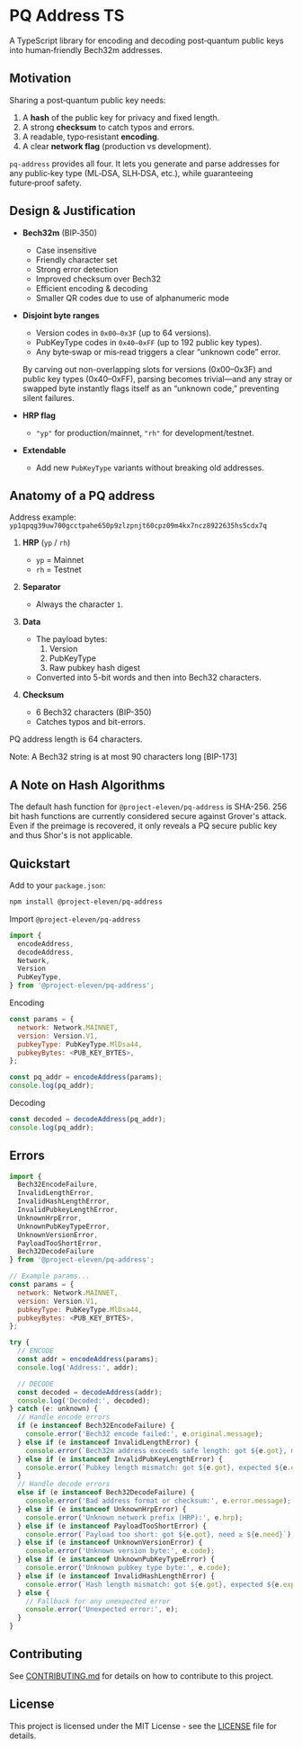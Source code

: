 # PQ Address TS

A TypeScript library for encoding and decoding post‑quantum public keys into human‑friendly Bech32m addresses.

## Motivation

Sharing a post‑quantum public key needs:

1. A **hash** of the public key for privacy and fixed length.
2. A strong **checksum** to catch typos and errors.
3. A readable, typo‑resistant **encoding**.
4. A clear **network flag** (production vs development).

`pq‑address` provides all four. It lets you generate and parse addresses for any public‑key type (ML‑DSA, SLH‑DSA, etc.), while guaranteeing future‑proof safety.

## Design & Justification

- **Bech32m** (BIP‑350)

  - Case insensitive
  - Friendly character set
  - Strong error detection
  - Improved checksum over Bech32
  - Efficient encoding & decoding
  - Smaller QR codes due to use of alphanumeric mode

- **Disjoint byte ranges**

  - Version codes in `0x00–0x3F` (up to 64 versions).
  - PubKeyType codes in `0x40–0xFF` (up to 192 public key types).
  - Any byte‑swap or mis‑read triggers a clear “unknown code” error.

  By carving out non-overlapping slots for versions (0x00–0x3F) and public key types (0x40–0xFF), parsing becomes trivial—and any stray or swapped byte instantly flags itself as an “unknown code,” preventing silent failures.

- **HRP flag**

  - `"yp"` for production/mainnet, `"rh"` for development/testnet.

- **Extendable**

  - Add new `PubKeyType` variants without breaking old addresses.

## Anatomy of a PQ address

Address example: `yp1qpqg39uw700gcctpahe650p9zlzpnjt60cpz09m4kx7ncz8922635hs5cdx7q`

1. **HRP** (`yp` / `rh`)

   - `yp` = Mainnet
   - `rh` = Testnet

2. **Separator**

   - Always the character `1`.

3. **Data**

   - The payload bytes:
     1. Version
     2. PubKeyType
     3. Raw pubkey hash digest
   - Converted into 5-bit words and then into Bech32 characters.

4. **Checksum**
   - 6 Bech32 characters (BIP-350)
   - Catches typos and bit-errors.

PQ address length is 64 characters.

Note: A Bech32 string is at most 90 characters long [BIP-173]

## A Note on Hash Algorithms

The default hash function for `@project-eleven/pq-address` is SHA-256.
256 bit hash functions are currently considered secure against Grover's attack.
Even if the preimage is recovered, it only reveals a PQ secure public key and thus Shor's is not applicable.

## Quickstart

Add to your `package.json`:

```bash
npm install @project-eleven/pq-address
```

Import `@project-eleven/pq-address`

```js
import {
  encodeAddress,
  decodeAddress,
  Network,
  Version
  PubKeyType,
} from '@project-eleven/pq-address';
```

Encoding

```js
const params = {
  network: Network.MAINNET,
  version: Version.V1,
  pubkeyType: PubKeyType.MlDsa44,
  pubkeyBytes: <PUB_KEY_BYTES>,
};

const pq_addr = encodeAddress(params);
console.log(pq_addr);
```

Decoding

```js
const decoded = decodeAddress(pq_addr);
console.log(pq_addr);
```

## Errors

```js
import {
  Bech32EncodeFailure,
  InvalidLengthError,
  InvalidHashLengthError,
  InvalidPubkeyLengthError,
  UnknownHrpError,
  UnknownPubKeyTypeError,
  UnknownVersionError,
  PayloadTooShortError,
  Bech32DecodeFailure
} from '@project-eleven/pq-address';

// Example params...
const params = {
  network: Network.MAINNET,
  version: Version.V1,
  pubkeyType: PubKeyType.MlDsa44,
  pubkeyBytes: <PUB_KEY_BYTES>,
};

try {
  // ENCODE
  const addr = encodeAddress(params);
  console.log('Address:', addr);

  // DECODE
  const decoded = decodeAddress(addr);
  console.log('Decoded:', decoded);
} catch (e: unknown) {
  // Handle encode errors
  if (e instanceof Bech32EncodeFailure) {
    console.error('Bech32 encode failed:', e.original.message);
  } else if (e instanceof InvalidLengthError) {
    console.error(`Bech32m address exceeds safe length: got ${e.got}, max ${e.max}`);
  } else if (e instanceof InvalidPubKeyLengthError) {
    console.error(`Pubkey length mismatch: got ${e.got}, expected ${e.expected}`);
  }
  // Handle decode errors
  else if (e instanceof Bech32DecodeFailure) {
    console.error('Bad address format or checksum:', e.error.message);
  } else if (e instanceof UnknownHrpError) {
    console.error('Unknown network prefix (HRP):', e.hrp);
  } else if (e instanceof PayloadTooShortError) {
    console.error(`Payload too short: got ${e.got}, need ≥ ${e.need}`);
  } else if (e instanceof UnknownVersionError) {
    console.error('Unknown version byte:', e.code);
  } else if (e instanceof UnknownPubKeyTypeError) {
    console.error('Unknown pubkey type byte:', e.code);
  } else if (e instanceof InvalidHashLengthError) {
    console.error(`Hash length mismatch: got ${e.got}, expected ${e.expected}`);
  } else {
    // Fallback for any unexpected error
    console.error('Unexpected error:', e);
  }
}
```

## Contributing

See [CONTRIBUTING.md](CONTRIBUTING.md) for details on how to contribute to this project.

## License

This project is licensed under the MIT License - see the [LICENSE](LICENSE) file for details.
